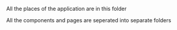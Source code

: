 All the places of the application are in this folder

All the components and pages are seperated into separate folders 